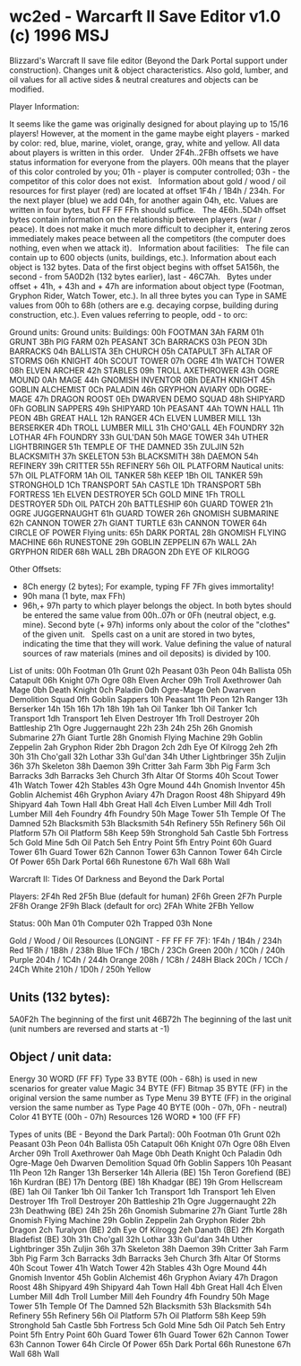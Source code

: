 # wc2ed - Warcarft II Save Editor v1.0 (c) 1996 MSJ

Blizzard's Warcraft II save file editor (Beyond the Dark Portal support under construction). Changes unit & object characteristics. Also gold, lumber, and oil values for all active sides & neutral creatures and objects can be modified. 


Player Information:

It seems like the game was originally designed for about playing up to 15/16 players! However, at the moment in the game maybe eight players - marked by color: red, blue, marine, violet, orange, gray, white and yellow. All data about players is written in this order.
 
Under 2F4h..2FBh offsets we have status information for everyone from the players. 00h means that the player of this color controled by you; 01h - player is computer controlled; 03h - the competitor of this color does not exist.
 
Information about gold / wood / oil resources for first player (red) are located at offset 1F4h / 1B4h / 234h. For the next player (blue) we add 04h, for another again 04h, etc. Values are written in four bytes, but FF FF FFh should suffice.
 
The 4E6h..5D4h offset bytes contain information on the relationship between players (war / peace). It does not make it much more difficult to decipher it, entering zeros immediately makes peace between all the competitors (the computer does nothing, even when we attack it).
 
Information about facilities:
 
The file can contain up to 600 objects (units, buildings, etc.). Information about each object is 132 bytes. Data of the first object begins with offset 5A156h, the second - from 5A0D2h (132 bytes earlier), last - 46C7Ah.
 
Bytes under offset + 41h, + 43h and + 47h are information about object type
(Footman, Gryphon Rider, Watch Tower, etc.). In all three bytes you can
Type in SAME values from 00h to 68h (others are e.g. decaying corpse, building during construction, etc.). Even values referring to people, odd - to orc:

Ground units:
Ground units:                         Buildings:
00h     FOOTMAN                       3Ah     FARM
01h     GRUNT                         3Bh     PIG FARM
02h     PEASANT                       3Ch     BARRACKS
03h     PEON                          3Dh     BARRACKS
04h     BALLISTA                      3Eh     CHURCH
05h     CATAPULT                      3Fh     ALTAR OF STORMS
06h     KNIGHT                        40h     SCOUT TOWER
07h     OGRE                          41h     WATCH TOWER
08h     ELVEN ARCHER                  42h     STABLES
09h     TROLL AXETHROWER              43h     OGRE MOUND
0Ah     MAGE                          44h     GNOMISH INVENTOR
0Bh     DEATH KNIGHT                  45h     GOBLIN ALCHEMIST
0Ch     PALADIN                       46h     GRYPHON AVIARY
0Dh     OGRE-MAGE                     47h     DRAGON ROOST
0Eh     DWARVEN DEMO SQUAD            48h     SHIPYARD
0Fh     GOBLIN SAPPERS                49h     SHIPYARD
10h     PEASANT                       4Ah     TOWN HALL
11h     PEON                          4Bh     GREAT HALL
12h     RANGER                        4Ch     ELVEN LUMBER MILL
13h     BERSERKER                     4Dh     TROLL LUMBER MILL
31h     CHO'GALL                      4Eh     FOUNDRY
32h     LOTHAR                        4Fh     FOUNDRY
33h     GUL'DAN                       50h     MAGE TOWER
34h     UTHER LIGHTBRINGER            51h     TEMPLE OF THE DAMNED
35h     ZULJIN                        52h     BLACKSMITH
37h     SKELETON                      53h     BLACKSMITH
38h     DAEMON                        54h     REFINERY
39h     CRITTER                       55h     REFINERY
                                      56h     OIL PLATFORM
Nautical units:                       57h     OIL PLATFORM
1Ah     OIL TANKER                    58h     KEEP
1Bh     OIL TANKER                    59h     STRONGHOLD
1Ch     TRANSPORT                     5Ah     CASTLE
1Dh     TRANSPORT                     5Bh     FORTRESS
1Eh     ELVEN DESTROYER               5Ch     GOLD MINE
1Fh     TROLL DESTROYER               5Dh     OIL PATCH
20h     BATTLESHIP                    60h     GUARD TOWER
21h     OGRE JUGGERNAUGHT             61h     GUARD TOWER
26h     GNOMISH SUBMARINE             62h     CANNON TOWER
27h     GIANT TURTLE                  63h     CANNON TOWER
                                      64h     CIRCLE OF POWER
Flying units:                         65h     DARK PORTAL
28h     GNOMISH FLYING MACHINE        66h     RUNESTONE
29h     GOBLIN ZEPPELIN               67h     WALL
2Ah     GRYPHON RIDER                 68h     WALL
2Bh     DRAGON
2Dh     EYE OF KILROGG

Other Offsets:
 
+ 8Ch       energy (2 bytes); For example, typing FF 7Fh gives immortality!
+ 90h       mana (1 byte, max FFh)
+ 96h,+ 97h party to which player belongs the object. In both bytes should be entered the same value from 00h..07h or 0Fh (neutral object, e.g. mine). Second byte (+ 97h) informs only about the color of the "clothes" of the given unit.
 
Spells cast on a unit are stored in two bytes, indicating the time that they will work. Value defining the value of natural sources of raw materials (mines and oil deposits) is divided by 100.

List of units:
00h     Footman
01h     Grunt
02h     Peasant
03h     Peon
04h     Ballista
05h     Catapult
06h     Knight
07h     Ogre
08h     Elven Archer
09h     Troll Axethrower
0ah     Mage
0bh     Death Knight
0ch     Paladin
0dh     Ogre-Mage
0eh     Dwarven Demolition Squad
0fh     Goblin Sappers
10h     Peasant
11h     Peon
12h     Ranger
13h     Berserker
14h
15h
16h
17h
18h
19h
1ah     Oil Tanker
1bh     Oil Tanker
1ch     Transport
1dh     Transport
1eh     Elven Destroyer
1fh     Troll Destroyer
20h     Battleship
21h     Ogre Juggernaught
22h
23h
24h
25h
26h     Gnomish Submarine
27h     Giant Turtle
28h     Gnomish Flying Machine
29h     Goblin Zeppelin
2ah     Gryphon Rider
2bh     Dragon
2ch
2dh     Eye Of Kilrogg
2eh
2fh
30h
31h     Cho'gall
32h     Lothar
33h     Gul'dan
34h     Uther Lightbringer
35h     Zuljin
36h
37h     Skeleton
38h     Daemon
39h     Critter
3ah     Farm
3bh     Pig Farm
3ch     Barracks
3dh     Barracks
3eh     Church
3fh     Altar Of Storms
40h     Scout Tower
41h     Watch Tower
42h     Stables
43h     Ogre Mound
44h     Gnomish Inventor
45h     Goblin Alchemist
46h     Gryphon Aviary
47h     Dragon Roost
48h     Shipyard
49h     Shipyard
4ah     Town Hall
4bh     Great Hall
4ch     Elven Lumber Mill
4dh     Troll Lumber Mill
4eh     Foundry
4fh     Foundry
50h     Mage Tower
51h     Temple Of The Damned
52h     Blacksmith
53h     Blacksmith
54h     Refinery
55h     Refinery
56h     Oil Platform
57h     Oil Platform
58h     Keep
59h     Stronghold
5ah     Castle
5bh     Fortress
5ch     Gold Mine
5dh     Oil Patch
5eh     Entry Point
5fh     Entry Point
60h     Guard Tower
61h     Guard Tower
62h     Cannon Tower
63h     Cannon Tower
64h     Circle Of Power
65h     Dark Portal
66h     Runestone
67h     Wall
68h     Wall

Warcraft II: Tides Of Darkness and Beyond the Dark Portal

Players:
2F4h  Red 
2F5h  Blue (default for human)
2F6h  Green
2F7h  Purple
2F8h  Orange
2F9h  Black (default for orc)
2FAh  White
2FBh  Yellow

Status:
00h Man
01h Computer
02h Trapped
03h None

Gold / Wood / Oil Resources (LONGINT - FF FF FF 7F):
1F4h / 1B4h / 234h Red
1F8h / 1B8h / 238h Blue
1FCh / 1BCh / 23Ch Green
200h / 1C0h / 240h Purple
204h / 1C4h / 244h Orange
208h / 1C8h / 248H Black
20Ch / 1CCh / 24Ch White
210h / 1D0h / 250h Yellow

Units (132 bytes):
--------------------
5A0F2h The beginning of the first unit
46B72h The beginning of the last unit (unit numbers are reversed and starts at -1)

Object / unit data:
-------------------------
Energy 30 WORD (FF FF)
Type 33 BYTE (00h - 68h) is used in new scenarios for greater value
Magic 34 BYTE (FF)
Bitmap 35 BYTE (FF) in the original version the same number as Type
Menu 39 BYTE (FF) in the original version the same number as Type
Page 40 BYTE (00h - 07h, 0Fh - neutral)
Color 41 BYTE (00h - 07h)
Resources 126 WORD * 100 (FF FF)

Types of units (BE - Beyond the Dark Partal):
00h     Footman
01h     Grunt
02h     Peasant
03h     Peon
04h     Ballista
05h     Catapult
06h     Knight
07h     Ogre
08h     Elven Archer
09h     Troll Axethrower
0ah     Mage
0bh     Death Knight
0ch     Paladin
0dh     Ogre-Mage
0eh     Dwarven Demolition Squad
0fh     Goblin Sappers
10h     Peasant
11h     Peon
12h     Ranger
13h     Berserker
14h	    Alleria (BE)
15h	    Teron Gorefiend (BE)
16h	    Kurdran (BE)
17h	    Dentorg (BE)
18h	    Khadgar (BE)
19h	    Grom Hellscream (BE)
1ah     Oil Tanker
1bh     Oil Tanker
1ch     Transport
1dh     Transport
1eh     Elven Destroyer
1fh     Troll Destroyer
20h     Battleship
21h     Ogre Juggernaught
22h
23h	    Deathwing (BE)
24h
25h
26h     Gnomish Submarine
27h     Giant Turtle
28h     Gnomish Flying Machine
29h     Goblin Zeppelin
2ah     Gryphon Rider
2bh     Dragon
2ch	    Turalyon (BE)
2dh     Eye Of Kilrogg
2eh	    Danath (BE)
2fh	    Korgath Bladefist (BE)
30h
31h     Cho'gall
32h     Lothar
33h     Gul'dan
34h     Uther Lightbringer
35h     Zuljin
36h
37h     Skeleton
38h     Daemon
39h     Critter
3ah     Farm
3bh     Pig Farm
3ch     Barracks
3dh     Barracks
3eh     Church
3fh     Altar Of Storms
40h     Scout Tower
41h     Watch Tower
42h     Stables
43h     Ogre Mound
44h     Gnomish Inventor
45h     Goblin Alchemist
46h     Gryphon Aviary
47h     Dragon Roost
48h     Shipyard
49h     Shipyard
4ah     Town Hall
4bh     Great Hall
4ch     Elven Lumber Mill
4dh     Troll Lumber Mill
4eh     Foundry
4fh     Foundry
50h     Mage Tower
51h     Temple Of The Damned
52h     Blacksmith
53h     Blacksmith
54h     Refinery
55h     Refinery
56h     Oil Platform
57h     Oil Platform
58h     Keep
59h     Stronghold
5ah     Castle
5bh     Fortress
5ch     Gold Mine
5dh     Oil Patch
5eh     Entry Point
5fh     Entry Point
60h     Guard Tower
61h     Guard Tower
62h     Cannon Tower
63h     Cannon Tower
64h     Circle Of Power
65h     Dark Portal
66h     Runestone
67h     Wall
68h     Wall
